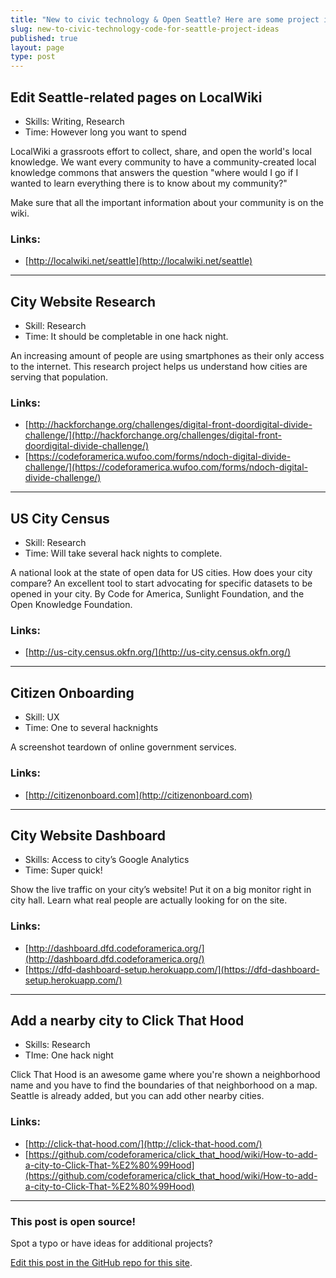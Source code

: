 ```yaml
---
title: "New to civic technology & Open Seattle? Here are some project ideas"
slug: new-to-civic-technology-code-for-seattle-project-ideas
published: true
layout: page
type: post
---
```


## Edit Seattle-related pages on LocalWiki
- Skills: Writing, Research
- Time: However long you want to spend

LocalWiki a grassroots effort to collect, share, and open the world's local knowledge. We want every community to have a community-created local knowledge commons that answers the question "where would I go if I wanted to learn everything there is to know about my community?"

Make sure that all the important information about your community is on the wiki.

### Links:
- [http://localwiki.net/seattle](http://localwiki.net/seattle)

---

## City Website Research
- Skill: Research
- Time: It should be completable in one hack night.

An increasing amount of people are using smartphones as their only access to the internet. This research project helps us understand how cities are serving that population.

### Links:
- [http://hackforchange.org/challenges/digital-front-doordigital-divide-challenge/](http://hackforchange.org/challenges/digital-front-doordigital-divide-challenge/)
- [https://codeforamerica.wufoo.com/forms/ndoch-digital-divide-challenge/](https://codeforamerica.wufoo.com/forms/ndoch-digital-divide-challenge/)

---

## US City Census
- Skill: Research
- Time: Will take several hack nights to complete.

A national look at the state of open data for US cities. How does your city compare? An excellent tool to start advocating for specific datasets to be opened in your city.
By Code for America, Sunlight Foundation, and the Open Knowledge Foundation.

### Links:
- [http://us-city.census.okfn.org/](http://us-city.census.okfn.org/)

---

## Citizen Onboarding
- Skill: UX
- Time: One to several hacknights

A screenshot teardown of online government services.

### Links:
- [http://citizenonboard.com](http://citizenonboard.com)

---

## City Website Dashboard
- Skills: Access to city’s Google Analytics
- Time: Super quick!

Show the live traffic on your city’s website! Put it on a big monitor right in city hall. Learn what real people are actually looking for on the site.

### Links:
- [http://dashboard.dfd.codeforamerica.org/](http://dashboard.dfd.codeforamerica.org/)
- [https://dfd-dashboard-setup.herokuapp.com/](https://dfd-dashboard-setup.herokuapp.com/)

---

## Add a nearby city to Click That Hood
- Skills: Research
- TIme: One hack night

Click That Hood is an awesome game where you're shown a neighborhood name and you have to find the boundaries of that neighborhood on a map.
Seattle is already added, but you can add other nearby cities.

### Links:
- [http://click-that-hood.com/](http://click-that-hood.com/)
- [https://github.com/codeforamerica/click_that_hood/wiki/How-to-add-a-city-to-Click-That-%E2%80%99Hood](https://github.com/codeforamerica/click_that_hood/wiki/How-to-add-a-city-to-Click-That-%E2%80%99Hood)

---

### This post is open source!
Spot a typo or have ideas for additional projects?

[Edit this post in the GitHub repo for this site](https://github.com/openseattle/openseattle.github.com/blob/master/_posts/2014-07-30-new-to-civic-technology-code-for-seattle-project-ideas.md).
